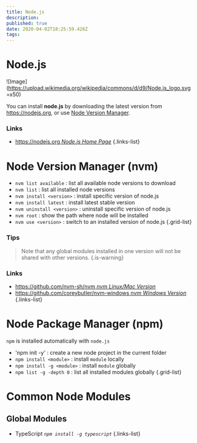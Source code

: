 ```yaml
---
title: Node.js
description: 
published: true
date: 2020-04-02T18:25:59.426Z
tags: 
---
```



# Node.js
![Image](https://upload.wikimedia.org/wikipedia/commons/d/d9/Node.js_logo.svg =x50)

You can install **node.js** by downloading the latest version from https://nodejs.org, or use [Node Version Manager](#node-version-manager).

### Links
- [https://nodejs.org *Node.js Home Page*](https://nodejs.org)
{.links-list}



# Node Version Manager (nvm)

- `nvm list available` : list all available node versions to download
- `nvm list` : list all installed node versions
- `nvm install <version>` : install specific version of node.js
- `nvm install latest` : install latest stable version
- `nvm uninstall <version>` : uninstall specific version of node.js
- `nvm root` : show the path where node will be installed
- `nvm use <version>` : switch to an installed version of node.js
{.grid-list}

### Tips
> Note that any global modules installed in one version will not be shared with other versions.
{.is-warning}

### Links
- [https://github.com/nvm-sh/nvm *nvm Linux/Mac Version*](https://github.com/nvm-sh/nvm)
- [https://github.com/coreybutler/nvm-windows *nvm Windows Version*](https://github.com/coreybutler/nvm-windows)
{.links-list}

# Node Package Manager (npm)

`npm` is installed automatically with `node.js`

- 'npm init -y' : create a new node project in the current folder
- `npm install <module>` : install `module` locally
- `npm install -g <module>` : install `module` globally
- `npm list -g -depth 0` : list all installed modules globally
{.grid-list}

# Common Node Modules

## Global Modules

- TypeScript *`npm install -g typescript`*
{.links-list}

